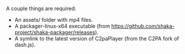 A couple things are required:
- An assets/ folder with mp4 files.
- A packager-linux-x64 executable (from https://github.com/shaka-project/shaka-packager/releases).
- A symlink to the latest version of C2paPlayer (from the C2PA fork of dash.js).
